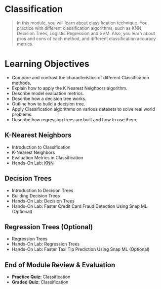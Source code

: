 # Classification
> In this module, you will learn about classification technique. You practice with different classification algorithms, such as KNN, Decision Trees, Logistic Regression and SVM. Also, you learn about pros and cons of each method, and different classification accuracy metrics.
# Learning Objectives
- Compare and contrast the characteristics of different Classification methods.
- Explain how to apply the K Nearest Neighbors algorithm.
- Describe model evaluation metrics.
- Describe how a decision tree works.
- Outline how to build a decision tree.
- Apply Classification algorithms on various datasets to solve real world problems.
- Describe how regression trees are built and how to use them.
## K-Nearest Neighbors
- Introduction to Classification
- K-Nearest Neighbors
- Evaluation Metrics in Classification
- Hands-On Lab: [KNN](https://github.com/KailaniBailey/IBM-Data-Science-Professional-Certificate/blob/main/09.%20Machine%20Learning%20with%20Python/Week%203%3A%20Classification/ML0101EN-Clas-K-Nearest-neighbors-CustCat.ipynb)
## Decision Trees
- Introduction to Decision Trees
- Building Decision Trees
- Hands-On Lab: Decision Trees
- Hands-On Lab: Faster Credit Card Fraud Detection Using Snap ML (Optional)
## Regression Trees (Optional)
- Regression Trees
- Hands-On Lab: Regression Trees
- Hands-On Lab: Faster Taxi Tip Prediction Using Snap ML (Optional)
## End of Module Review & Evaluation
- **Practice Quiz:** Classification
- **Graded Quiz:** Classification
